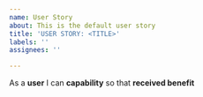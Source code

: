 ```yaml
---
name: User Story
about: This is the default user story
title: 'USER STORY: <TITLE>'
labels: ''
assignees: ''

---
```


As a **user** I can **capability** so that **received benefit**

